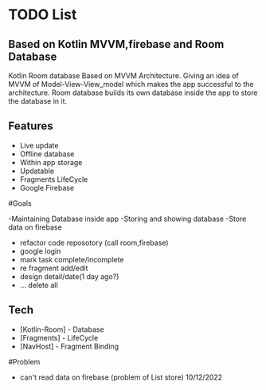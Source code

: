 # TODO List
## Based on Kotlin MVVM,firebase and Room Database 

Kotlin Room database Based on MVVM Architecture. Giving an idea of MVVM of Model-View-View_model which makes the app successful to the architecture. Room database builds its own database inside the app to store the database in it.

## Features

- Live update
- Offline database
- Within app storage
- Updatable
- Fragments LifeCycle
- Google Firebase

#Goals

-Maintaining Database inside app
-Storing and showing database
-Store data on firebase

- refactor code reposotory (call room,firebase)
- google login
- mark task complete/incomplete
- re fragment add/edit
- design detail/date(1 day ago?)
- ... delete all

## Tech
- [Kotlin-Room] - Database
- [Fragments]   - LifeCycle
- [NavHost]     - Fragment Binding 

#Problem
- can't read data on firebase (problem of List store) 10/12/2022
